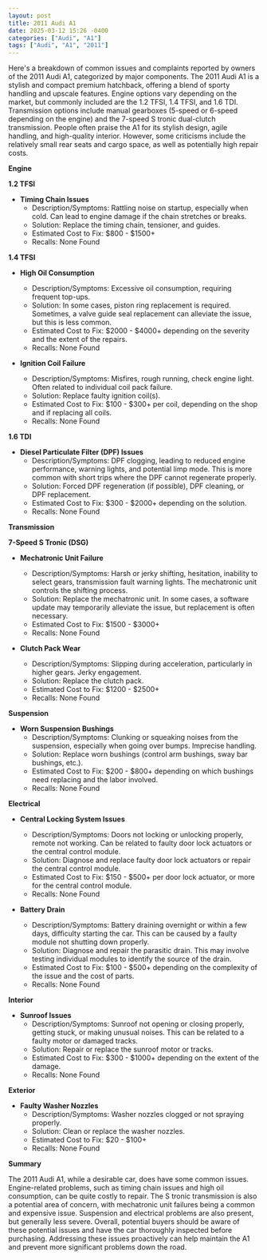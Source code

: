 ```yaml
---
layout: post
title: 2011 Audi A1
date: 2025-03-12 15:26 -0400
categories: ["Audi", "A1"]
tags: ["Audi", "A1", "2011"]
---
```

Here's a breakdown of common issues and complaints reported by owners of the 2011 Audi A1, categorized by major components. The 2011 Audi A1 is a stylish and compact premium hatchback, offering a blend of sporty handling and upscale features. Engine options vary depending on the market, but commonly included are the 1.2 TFSI, 1.4 TFSI, and 1.6 TDI. Transmission options include manual gearboxes (5-speed or 6-speed depending on the engine) and the 7-speed S tronic dual-clutch transmission. People often praise the A1 for its stylish design, agile handling, and high-quality interior. However, some criticisms include the relatively small rear seats and cargo space, as well as potentially high repair costs.

**Engine**

**1.2 TFSI**

*   **Timing Chain Issues**
    *   Description/Symptoms: Rattling noise on startup, especially when cold. Can lead to engine damage if the chain stretches or breaks.
    *   Solution: Replace the timing chain, tensioner, and guides.
    *   Estimated Cost to Fix: $800 - $1500+
    *   Recalls: None Found

**1.4 TFSI**

*   **High Oil Consumption**
    *   Description/Symptoms: Excessive oil consumption, requiring frequent top-ups.
    *   Solution: In some cases, piston ring replacement is required. Sometimes, a valve guide seal replacement can alleviate the issue, but this is less common.
    *   Estimated Cost to Fix: $2000 - $4000+ depending on the severity and the extent of the repairs.
    *   Recalls: None Found

*   **Ignition Coil Failure**
    *   Description/Symptoms: Misfires, rough running, check engine light. Often related to individual coil pack failure.
    *   Solution: Replace faulty ignition coil(s).
    *   Estimated Cost to Fix: $100 - $300+ per coil, depending on the shop and if replacing all coils.
    *   Recalls: None Found

**1.6 TDI**

*   **Diesel Particulate Filter (DPF) Issues**
    *   Description/Symptoms: DPF clogging, leading to reduced engine performance, warning lights, and potential limp mode. This is more common with short trips where the DPF cannot regenerate properly.
    *   Solution: Forced DPF regeneration (if possible), DPF cleaning, or DPF replacement.
    *   Estimated Cost to Fix: $300 - $2000+ depending on the solution.
    *   Recalls: None Found

**Transmission**

**7-Speed S Tronic (DSG)**

*   **Mechatronic Unit Failure**
    *   Description/Symptoms: Harsh or jerky shifting, hesitation, inability to select gears, transmission fault warning lights. The mechatronic unit controls the shifting process.
    *   Solution: Replace the mechatronic unit. In some cases, a software update may temporarily alleviate the issue, but replacement is often necessary.
    *   Estimated Cost to Fix: $1500 - $3000+
    *   Recalls: None Found

*   **Clutch Pack Wear**
    *   Description/Symptoms: Slipping during acceleration, particularly in higher gears. Jerky engagement.
    *   Solution: Replace the clutch pack.
    *   Estimated Cost to Fix: $1200 - $2500+
    *   Recalls: None Found

**Suspension**

*   **Worn Suspension Bushings**
    *   Description/Symptoms: Clunking or squeaking noises from the suspension, especially when going over bumps. Imprecise handling.
    *   Solution: Replace worn bushings (control arm bushings, sway bar bushings, etc.).
    *   Estimated Cost to Fix: $200 - $800+ depending on which bushings need replacing and the labor involved.
    *   Recalls: None Found

**Electrical**

*   **Central Locking System Issues**
    *   Description/Symptoms: Doors not locking or unlocking properly, remote not working. Can be related to faulty door lock actuators or the central control module.
    *   Solution: Diagnose and replace faulty door lock actuators or repair the central control module.
    *   Estimated Cost to Fix: $150 - $500+ per door lock actuator, or more for the central control module.
    *   Recalls: None Found

*   **Battery Drain**
    *   Description/Symptoms: Battery draining overnight or within a few days, difficulty starting the car. This can be caused by a faulty module not shutting down properly.
    *   Solution: Diagnose and repair the parasitic drain. This may involve testing individual modules to identify the source of the drain.
    *   Estimated Cost to Fix: $100 - $500+ depending on the complexity of the issue and the cost of parts.
    *   Recalls: None Found

**Interior**

*   **Sunroof Issues**
    *   Description/Symptoms: Sunroof not opening or closing properly, getting stuck, or making unusual noises. This can be related to a faulty motor or damaged tracks.
    *   Solution: Repair or replace the sunroof motor or tracks.
    *   Estimated Cost to Fix: $300 - $1000+ depending on the extent of the damage.
    *   Recalls: None Found

**Exterior**

*   **Faulty Washer Nozzles**
    *   Description/Symptoms: Washer nozzles clogged or not spraying properly.
    *   Solution: Clean or replace the washer nozzles.
    *   Estimated Cost to Fix: $20 - $100+
    *   Recalls: None Found

**Summary**

The 2011 Audi A1, while a desirable car, does have some common issues. Engine-related problems, such as timing chain issues and high oil consumption, can be quite costly to repair. The S tronic transmission is also a potential area of concern, with mechatronic unit failures being a common and expensive issue. Suspension and electrical problems are also present, but generally less severe. Overall, potential buyers should be aware of these potential issues and have the car thoroughly inspected before purchasing. Addressing these issues proactively can help maintain the A1 and prevent more significant problems down the road.

